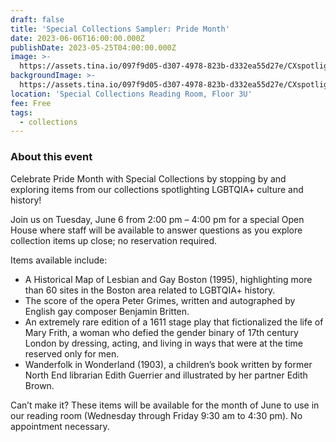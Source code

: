 ```yaml
---
draft: false
title: 'Special Collections Sampler: Pride Month'
date: 2023-06-06T16:00:00.000Z
publishDate: 2023-05-25T04:00:00.000Z
image: >-
  https://assets.tina.io/097f9d05-d307-4978-823b-d332ea55d27e/CXspotlight_445x445_Jun.jpeg
backgroundImage: >-
  https://assets.tina.io/097f9d05-d307-4978-823b-d332ea55d27e/CXspotlight_445x445_Jun.jpeg
location: 'Special Collections Reading Room, Floor 3U'
fee: Free
tags:
  - collections
---
```


### About this event

Celebrate Pride Month with Special Collections by stopping by and exploring items from our collections spotlighting LGBTQIA+ culture and history!   

Join us on Tuesday, June 6 from 2:00 pm – 4:00 pm for a special Open House where staff will be available to answer questions as you explore collection items up close; no reservation required.   

Items available include:  

* A Historical Map of Lesbian and Gay Boston (1995), highlighting more than 60 sites in the Boston area related to LGBTQIA+ history. 
* The score of the opera Peter Grimes, written and autographed by English gay composer Benjamin Britten.
* An extremely rare edition of a 1611 stage play that fictionalized the life of Mary Frith, a woman who defied the gender binary of 17th century London by dressing, acting, and living in ways that were at the time reserved only for men.
* Wanderfolk in Wonderland (1903), a children’s book written by former North End librarian Edith Guerrier and illustrated by her partner Edith Brown.

Can’t make it? These items will be available for the month of June to use in our reading room (Wednesday through Friday 9:30 am to 4:30 pm). No appointment necessary.  
